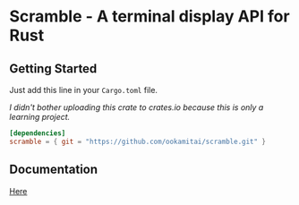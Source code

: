 # Scramble - A terminal display API for Rust

## Getting Started

Just add this line in your `Cargo.toml` file.

_I didn't bother uploading this crate to crates.io because this is only a learning project._

``` toml
[dependencies]
scramble = { git = "https://github.com/ookamitai/scramble.git" }
```

## Documentation

[Here](https://ookamitai.github.io/scramble/scramble/index.html)
